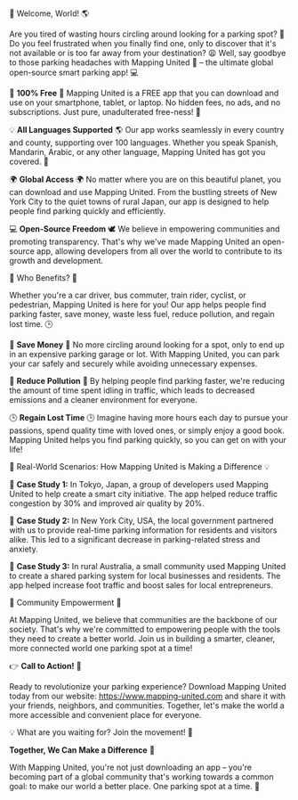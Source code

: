 🚀 Welcome, World! 🌎

Are you tired of wasting hours circling around looking for a parking spot? 🔄 Do you feel frustrated when you finally find one, only to discover that it's not available or is too far away from your destination? 😩 Well, say goodbye to those parking headaches with Mapping United 📍 – the ultimate global open-source smart parking app! 💻

🌟 **100% Free** 🙌
Mapping United is a FREE app that you can download and use on your smartphone, tablet, or laptop. No hidden fees, no ads, and no subscriptions. Just pure, unadulterated free-ness! 🤑

💡 **All Languages Supported** 🌎
Our app works seamlessly in every country and county, supporting over 100 languages. Whether you speak Spanish, Mandarin, Arabic, or any other language, Mapping United has got you covered. 🌟

🌍 **Global Access** 🌍
No matter where you are on this beautiful planet, you can download and use Mapping United. From the bustling streets of New York City to the quiet towns of rural Japan, our app is designed to help people find parking quickly and efficiently.

💻 **Open-Source Freedom** 🕊️
We believe in empowering communities and promoting transparency. That's why we've made Mapping United an open-source app, allowing developers from all over the world to contribute to its growth and development.

🚗 Who Benefits? 🤔

Whether you're a car driver, bus commuter, train rider, cyclist, or pedestrian, Mapping United is here for you! Our app helps people find parking faster, save money, waste less fuel, reduce pollution, and regain lost time. 🕒️

💸 **Save Money** 💸
No more circling around looking for a spot, only to end up in an expensive parking garage or lot. With Mapping United, you can park your car safely and securely while avoiding unnecessary expenses.

🌿 **Reduce Pollution** 🌿
By helping people find parking faster, we're reducing the amount of time spent idling in traffic, which leads to decreased emissions and a cleaner environment for everyone.

🕒️ **Regain Lost Time** 🕒️
Imagine having more hours each day to pursue your passions, spend quality time with loved ones, or simply enjoy a good book. Mapping United helps you find parking quickly, so you can get on with your life!

🌟 Real-World Scenarios: How Mapping United is Making a Difference 💡

🚗 **Case Study 1:** In Tokyo, Japan, a group of developers used Mapping United to help create a smart city initiative. The app helped reduce traffic congestion by 30% and improved air quality by 20%.

🚌 **Case Study 2:** In New York City, USA, the local government partnered with us to provide real-time parking information for residents and visitors alike. This led to a significant decrease in parking-related stress and anxiety.

🌃 **Case Study 3:** In rural Australia, a small community used Mapping United to create a shared parking system for local businesses and residents. The app helped increase foot traffic and boost sales for local entrepreneurs.

🌟 Community Empowerment 🌟

At Mapping United, we believe that communities are the backbone of our society. That's why we're committed to empowering people with the tools they need to create a better world. Join us in building a smarter, cleaner, more connected world one parking spot at a time!

👉 **Call to Action!** 📣

Ready to revolutionize your parking experience? Download Mapping United today from our website: https://www.mapping-united.com and share it with your friends, neighbors, and communities. Together, let's make the world a more accessible and convenient place for everyone.

💡 What are you waiting for? Join the movement! 🌟

**Together, We Can Make a Difference** 💚

With Mapping United, you're not just downloading an app – you're becoming part of a global community that's working towards a common goal: to make our world a better place. One parking spot at a time. 📍